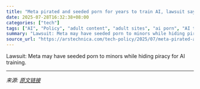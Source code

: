 ```yaml
---
title: "Meta pirated and seeded porn for years to train AI, lawsuit says"
date: 2025-07-28T16:32:38+08:00
categories: ["tech"]
tags: ["AI", "Policy", "adult content", "adult sites", "ai porn", "AI training", "AI training data", "Ai video generator", "BItTorrent", "copyright infringement", "LLaMA", "meta", "online piracy", "porn", "seeding", "torrenting"]
summary: "Lawsuit: Meta may have seeded porn to minors while hiding piracy for AI training."
source_url: "https://arstechnica.com/tech-policy/2025/07/meta-pirated-and-seeded-porn-for-years-to-train-ai-lawsuit-says/"
---
```


Lawsuit: Meta may have seeded porn to minors while hiding piracy for AI training.

---

*来源: [原文链接](https://arstechnica.com/tech-policy/2025/07/meta-pirated-and-seeded-porn-for-years-to-train-ai-lawsuit-says/)*
